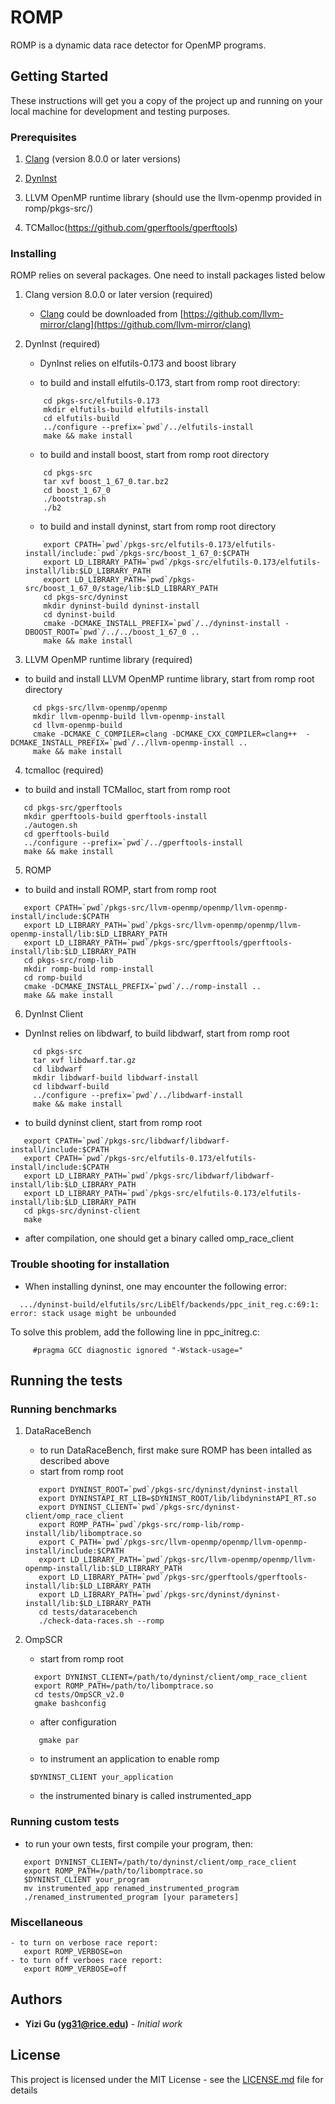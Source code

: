 # ROMP

ROMP is a dynamic data race detector for OpenMP programs. 

## Getting Started

These instructions will get you a copy of the project up and running on your local machine for development and testing purposes. 

### Prerequisites

1. [Clang](https://github.com/llvm-mirror/clang) (version 8.0.0 or later versions)

2. [DynInst](https://github.com/dyninst/dyninst)

3. LLVM OpenMP runtime library (should use the llvm-openmp provided in romp/pkgs-src/)

4. TCMalloc(https://github.com/gperftools/gperftools) 

### Installing

ROMP relies on several packages. One need to install packages listed below

1. Clang version 8.0.0 or later version (required)
   - [Clang](https://github.com/llvm-mirror/clang) could be downloaded from [https://github.com/llvm-mirror/clang](https://github.com/llvm-mirror/clang)

2. DynInst (required)
   - DynInst relies on elfutils-0.173 and boost library 

   - to build and install elfutils-0.173, start from romp root directory: 
    
   ```
       cd pkgs-src/elfutils-0.173
       mkdir elfutils-build elfutils-install
       cd elfutils-build
       ../configure --prefix=`pwd`/../elfutils-install 
       make && make install
   ```
   - to build and install boost, start from romp root directory
   ```    
       cd pkgs-src
       tar xvf boost_1_67_0.tar.bz2
       cd boost_1_67_0
       ./bootstrap.sh
       ./b2  
   ```
   - to build and install dyninst, start from romp root directory 
    
   ```
       export CPATH=`pwd`/pkgs-src/elfutils-0.173/elfutils-install/include:`pwd`/pkgs-src/boost_1_67_0:$CPATH
       export LD_LIBRARY_PATH=`pwd`/pkgs-src/elfutils-0.173/elfutils-install/lib:$LD_LIBRARY_PATH
       export LD_LIBRARY_PATH=`pwd`/pkgs-src/boost_1_67_0/stage/lib:$LD_LIBRARY_PATH
       cd pkgs-src/dyninst
       mkdir dyninst-build dyninst-install
       cd dyninst-build
       cmake -DCMAKE_INSTALL_PREFIX=`pwd`/../dyninst-install -DBOOST_ROOT=`pwd`/../../boost_1_67_0 ..
       make && make install
   ```  

3.  LLVM OpenMP runtime library (required)
  
  - to build and install LLVM OpenMP runtime library, start from romp root directory 
   
  ```
       cd pkgs-src/llvm-openmp/openmp
       mkdir llvm-openmp-build llvm-openmp-install 
       cd llvm-openmp-build
       cmake -DCMAKE_C_COMPILER=clang -DCMAKE_CXX_COMPILER=clang++  -DCMAKE_INSTALL_PREFIX=`pwd`/../llvm-openmp-install ..    
       make && make install
  ```   

4. tcmalloc (required)
  - to build and install TCMalloc, start from romp root 
  ```
     cd pkgs-src/gperftools
     mkdir gperftools-build gperftools-install    
     ./autogen.sh
     cd gperftools-build
     ../configure --prefix=`pwd`/../gperftools-install 
     make && make install
  ``` 

5. ROMP 
  - to build and install ROMP, start from romp root
  ```
     export CPATH=`pwd`/pkgs-src/llvm-openmp/openmp/llvm-openmp-install/include:$CPATH
     export LD_LIBRARY_PATH=`pwd`/pkgs-src/llvm-openmp/openmp/llvm-openmp-install/lib:$LD_LIBRARY_PATH
     export LD_LIBRARY_PATH=`pwd`/pkgs-src/gperftools/gperftools-install/lib:$LD_LIBRARY_PATH
     cd pkgs-src/romp-lib
     mkdir romp-build romp-install
     cd romp-build
     cmake -DCMAKE_INSTALL_PREFIX=`pwd`/../romp-install ..
     make && make install
  ```
6. DynInst Client 
  - DynInst relies on libdwarf, to build libdwarf, start from romp root
  ```
       cd pkgs-src
       tar xvf libdwarf.tar.gz
       cd libdwarf
       mkdir libdwarf-build libdwarf-install
       cd libdwarf-build
       ../configure --prefix=`pwd`/../libdwarf-install
       make && make install
  ``` 

  - to build dyninst client, start from romp root
  ```
     export CPATH=`pwd`/pkgs-src/libdwarf/libdwarf-install/include:$CPATH
     export CPATH=`pwd`/pkgs-src/elfutils-0.173/elfutils-install/include:$CPATH
     export LD_LIBRARY_PATH=`pwd`/pkgs-src/libdwarf/libdwarf-install/lib:$LD_LIBRARY_PATH
     export LD_LIBRARY_PATH=`pwd`/pkgs-src/elfutils-0.173/elfutils-install/lib:$LD_LIBRARY_PATH
     cd pkgs-src/dyninst-client
     make 
  ```
  - after compilation, one should get a binary called omp_race_client

### Trouble shooting for installation
   - When installing dyninst, one may encounter the following error:
   ```
     .../dyninst-build/elfutils/src/LibElf/backends/ppc_init_reg.c:69:1: error: stack usage might be unbounded
   ```
   To solve this problem, add the following line in ppc_initreg.c: 
   ```
        #pragma GCC diagnostic ignored "-Wstack-usage="
   ```
## Running the tests

### Running benchmarks
1. DataRaceBench
   - to run DataRaceBench, first make sure ROMP has been intalled as described above
   - start from romp root
   ```
      export DYNINST_ROOT=`pwd`/pkgs-src/dyninst/dyninst-install
      export DYNINSTAPI_RT_LIB=$DYNINST_ROOT/lib/libdyninstAPI_RT.so
      export DYNINST_CLIENT=`pwd`/pkgs-src/dyninst-client/omp_race_client
      export ROMP_PATH=`pwd`/pkgs-src/romp-lib/romp-install/lib/libomptrace.so
      export C_PATH=`pwd`/pkgs-src/llvm-openmp/openmp/llvm-openmp-install/include:$CPATH
      export LD_LIBRARY_PATH=`pwd`/pkgs-src/llvm-openmp/openmp/llvm-openmp-install/lib:$LD_LIBRARY_PATH
      export LD_LIBRARY_PATH=`pwd`/pkgs-src/gperftools/gperftools-install/lib:$LD_LIBRARY_PATH
      export LD_LIBRARY_PATH=`pwd`/pkgs-src/dyninst/dyninst-install/lib:$LD_LIBRARY_PATH
      cd tests/dataracebench
      ./check-data-races.sh --romp
   ```

2. OmpSCR   
    - start from romp root 
    ```
      export DYNINST_CLIENT=/path/to/dyninst/client/omp_race_client
      export ROMP_PATH=/path/to/libomptrace.so
      cd tests/OmpSCR_v2.0 
      gmake bashconfig
    ```
     - after configuration  
    ```
       gmake par     
    ```
     - to instrument an application to enable romp 
    ```
     $DYNINST_CLIENT your_application  
    ``` 
     - the instrumented binary is called instrumented_app

### Running custom tests 
   - to run your own tests, first compile your program, then: 
   ```
      export DYNINST_CLIENT=/path/to/dyninst/client/omp_race_client
      export ROMP_PATH=/path/to/libomptrace.so
      $DYNINST_CLIENT your_program
      mv instrumented_app renamed_instrumented_program
      ./renamed_instrumented_program [your parameters]
   ``` 

### Miscellaneous
    - to turn on verbose race report: 
       export ROMP_VERBOSE=on 
    - to turn off verboes race report:
       export ROMP_VERBOSE=off 


## Authors

* **Yizi Gu (yg31@rice.edu)** - *Initial work* 

## License

This project is licensed under the MIT License - see the [LICENSE.md](LICENSE.md) file for details
